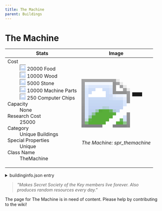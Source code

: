 ```yaml
---
title: The Machine
parent: Buildings
---
```

# The Machine

[//]: # (Pre-generated content)
<table><thead><tr><th>Stats</th><th>Image</th></tr></thead><tbody><tr><td><dl><dt>Cost</dt><dd><div class="resource-icon"><img style="object-position: -1009px -533px;" src="https://tfe2-wiki.github.io/assets/sprites.png"></div> 20000 Food<br><div class="resource-icon"><img style="object-position: -637px -751px;" src="https://tfe2-wiki.github.io/assets/sprites.png"></div> 10000 Wood<br><div class="resource-icon"><img style="object-position: -637px -737px;" src="https://tfe2-wiki.github.io/assets/sprites.png"></div> 5000 Stone<br><div class="resource-icon"><img style="object-position: -795px -761px;" src="https://tfe2-wiki.github.io/assets/sprites.png"></div> 10000 Machine Parts<br><div class="resource-icon"><img style="object-position: -526px -523px;" src="https://tfe2-wiki.github.io/assets/sprites.png"></div> 250 Computer Chips</dd><dt>Capacity</dt><dd>None</dd><dt>Research Cost</dt><dd>25000</dd><dt>Category</dt><dd>Unique Buildings</dd><dt>Special Properties</dt><dd>Unique</dd><dt>Class Name</dt><dd>TheMachine</dd></dl></td><td><style>.building-image {width: 200px;height: 200px;overflow: hidden;position: relative;}.building-image img {image-rendering: pixelated;object-fit: none;transform: scale(10);transform-origin: left top;position: absolute;left: 0;top: 0;}.resource-image {width: 200px;height: 200px;overflow: hidden;position: relative;}.resource-image img {image-rendering: pixelated;object-fit: none;transform: scale(20);transform-origin: left top;position: absolute;left: 0;top: 0;}.building-icon {width: 20px;height: 20px;overflow: hidden;position: relative;display: inline-block;}.building-icon img {image-rendering: pixelated;object-fit: none;transform: scale(1);transform-origin: left top;position: absolute;left: 0;top: 0;}.resource-icon {width: 20px;height: 20px;overflow: hidden;position: relative;display: inline-block;}.resource-icon img {image-rendering: pixelated;object-fit: none;transform: scale(2);transform-origin: left top;position: absolute;left: 0;top: 0;}</style><div class="building-image"><img style="object-position: -793px -921px;" src="https://tfe2-wiki.github.io/assets/sprites.png" alt="The Machine Back"><img style="object-position: -771px -921px;" src="https://tfe2-wiki.github.io/assets/sprites.png" alt="The Machine"></div><i>The Machine: spr_themachine</i></td></tr></tbody></table><details><summary>buildinginfo.json entry</summary>```json
	{
    "className": "TheMachine",
    "food": 20000,
    "wood": 10000,
    "stone": 5000,
    "machineParts": 10000,
    "refinedMetal": 0,
    "computerChips": 250,
    "knowledge": 25000,
    "category": "Unique Buildings",
    "unlockedByDefault": false,
    "specialInfo": [
        "Unique"
    ]
}
	```</details><blockquote><i>"Makes Secret Society of the Key members live forever. Also produces random resources every day."</i></blockquote>

The page for The Machine is in need of content. Please help by contributing to the wiki!
